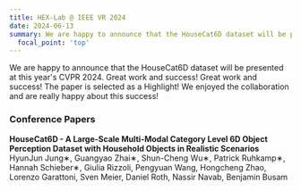 ```yaml
---
title: HEX-Lab @ IEEE VR 2024
date: 2024-06-13
summary: We are happy to announce that the HouseCat6D dataset will be presented at this year's CVPR 2024. Great work and success!
  focal_point: 'top'
---
```


We are happy to announce that the HouseCat6D dataset will be presented at this year's CVPR 2024. Great work and success! 
Great work and success! The paper is selected as a Highlight! We enjoyed the collaboration and are really happy about this success!

### Conference Papers
**HouseCat6D - A Large-Scale Multi-Modal Category Level 6D Object Perception Dataset with Household Objects in Realistic Scenarios**
HyunJun Jung∗, Guangyao Zhai∗, Shun-Cheng Wu∗, Patrick Ruhkamp∗, Hannah Schieber∗, Giulia Rizzoli, Pengyuan Wang, Hongcheng Zhao, Lorenzo Garattoni, Sven Meier, Daniel Roth, Nassir Navab, Benjamin Busam



